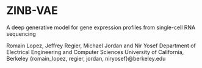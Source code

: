 # ZINB-VAE

A deep generative model for gene expression profiles
from single-cell RNA sequencing

Romain Lopez, Jeffrey Regier, Michael Jordan and Nir Yosef 
Department of Electrical Engineering and Computer Sciences 
University of California, Berkeley 
{romain_lopez, regier, jordan, niryosef}@berkeley.edu 
